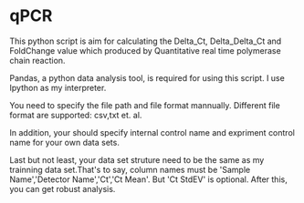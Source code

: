 qPCR
====


     
This python script is aim for calculating the Delta_Ct, Delta_Delta_Ct and FoldChange value which
produced by Quantitative real time polymerase chain reaction.
    
Pandas, a python data analysis tool, is required for using this script. I use Ipython as my interpreter.
    
  
    
You need to specify the file path and file format mannually.
Different file format are supported: csv,txt et. al.
    
In addition, your should specify internal control name and expriment control name for your own data sets.
    
Last but not least, your data set struture need to be the same as my trainning data set.That's to say, 
column names must be 'Sample Name','Detector Name','Ct','Ct Mean'. But 'Ct StdEV' is optional. After this, 
you can get robust analysis.
